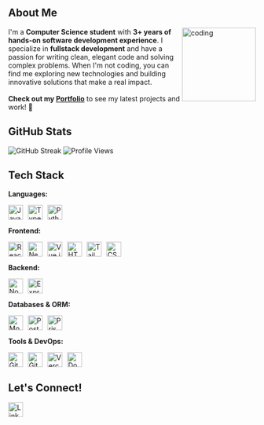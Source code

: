 ## About Me
<img align="right" alt="coding" width="150" src="https://media0.giphy.com/media/v1.Y2lkPTc5MGI3NjExeDlvZnBrOHZ0dGFpeG95ODU1czMyN3Zhb3R5amp2ZXJwbzFjb3VxaCZlcD12MV9pbnRlcm5hbF9naWZfYnlfaWQmY3Q9cw/nMy8HTFQRWpudNwbxQ/giphy.webp">

I'm a **Computer Science student** with **3+ years of hands-on software development experience**. I specialize in **fullstack development** and have a passion for writing clean, elegant code and solving complex problems. When I'm not coding, you can find me exploring new technologies and building innovative solutions that make a real impact.
<br></br>
**Check out my [Portfolio](https://monyvann.me)** to see my latest projects and work! 🚀

## GitHub Stats
  <img src="https://streak-stats.demolab.com?user=MonyVannn&theme=dark&exclude_days=Sun%2CSat" alt="GitHub Streak" />
    <img src="https://komarev.com/ghpvc/?username=MonyVannn&label=Visitors&color=0088cc&style=flat-square" alt="Profile Views" />

## Tech Stack

**Languages:**

<div style="display: flex; gap: 10px; flex-wrap: wrap;">
  <img src="https://cdn.jsdelivr.net/gh/devicons/devicon@latest/icons/javascript/javascript-original.svg" width="30" height="30" alt="JavaScript"/>
  <img src="https://cdn.jsdelivr.net/gh/devicons/devicon@latest/icons/typescript/typescript-original.svg" width="30" height="30" alt="TypeScript"/>
  <img src="https://cdn.jsdelivr.net/gh/devicons/devicon@latest/icons/python/python-original.svg" width="30" height="30" alt="Python"/>
</div>

**Frontend:**

<div style="display: flex; gap: 10px; flex-wrap: wrap;">
  <img src="https://cdn.jsdelivr.net/gh/devicons/devicon@latest/icons/react/react-original.svg" width="30" height="30" alt="React"/>
  <img src="https://cdn.jsdelivr.net/gh/devicons/devicon@latest/icons/nextjs/nextjs-original.svg" width="30" height="30" alt="Next.js"/>
  <img src="https://cdn.jsdelivr.net/gh/devicons/devicon@latest/icons/vuejs/vuejs-original.svg" width="30" height="30" alt="Vue.js"/>
  <img src="https://cdn.jsdelivr.net/gh/devicons/devicon@latest/icons/html5/html5-original.svg" width="30" height="30" alt="HTML5"/>
  <img src="https://cdn.jsdelivr.net/gh/devicons/devicon@latest/icons/tailwindcss/tailwindcss-original.svg" width="30" height="30" alt="Tailwind CSS"/>
  <img src="https://cdn.jsdelivr.net/gh/devicons/devicon@latest/icons/css3/css3-original.svg" width="30" height="30" alt="CSS3"/>
</div>

**Backend:**

<div style="display: flex; gap: 10px; flex-wrap: wrap;">
  <img src="https://cdn.jsdelivr.net/gh/devicons/devicon@latest/icons/nodejs/nodejs-original.svg" width="30" height="30" alt="Node.js"/>
  <img src="https://cdn.jsdelivr.net/gh/devicons/devicon@latest/icons/express/express-original.svg" width="30" height="30" alt="Express.js"/>
</div>

**Databases & ORM:**

<div style="display: flex; gap: 10px; flex-wrap: wrap;">
  <img src="https://cdn.jsdelivr.net/gh/devicons/devicon@latest/icons/mongodb/mongodb-original.svg" width="30" height="30" alt="MongoDB"/>
  <img src="https://cdn.jsdelivr.net/gh/devicons/devicon@latest/icons/postgresql/postgresql-original.svg" width="30" height="30" alt="PostgreSQL"/>
  <img src="https://cdn.jsdelivr.net/gh/devicons/devicon@latest/icons/prisma/prisma-original.svg" width="30" height="30" alt="Prisma"/>
</div>

**Tools & DevOps:**

<div style="display: flex; gap: 10px; flex-wrap: wrap;">
  <img src="https://cdn.jsdelivr.net/gh/devicons/devicon@latest/icons/git/git-original.svg" width="30" height="30" alt="Git"/>
  <img src="https://cdn.jsdelivr.net/gh/devicons/devicon@latest/icons/github/github-original.svg" width="30" height="30" alt="GitHub"/>
  <img src="https://cdn.jsdelivr.net/gh/devicons/devicon@latest/icons/vercel/vercel-original.svg" width="30" height="30" alt="Vercel"/>
  <img src="https://cdn.jsdelivr.net/gh/devicons/devicon@latest/icons/docker/docker-original.svg" width="30" height="30" alt="Docker"/>
</div>


## Let's Connect!

<div style="display: flex; gap: 15px; flex-wrap: wrap;">
  <a href="www.linkedin.com/in/monyvann-men-65b7a5260" title="LinkedIn">
    <img src="https://cdn.jsdelivr.net/gh/devicons/devicon@latest/icons/linkedin/linkedin-original.svg" width="30" height="30" alt="LinkedIn"/>
  </a>
</div>

